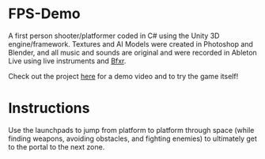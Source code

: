 # FPS-Demo

A first person shooter/platformer coded in C# using the Unity 3D engine/framework. Textures and AI Models were created in Photoshop and Blender, and all music and sounds are original and were recorded in Ableton Live using live instruments and [Bfxr](http://www.bfxr.net/).

Check out the project [here](www.namlani.me) for a demo video and to try the game itself!

# Instructions

Use the launchpads to jump from platform to platform through space (while finding weapons, avoiding obstacles, and fighting enemies) to ultimately get to the portal to the next zone.

